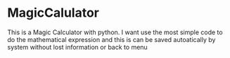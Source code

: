 # MagicCalulator
This is a Magic Calculator with python. I want use the most simple code to do the mathematical expression and this is can be saved autoatically by system without lost information or back to menu
